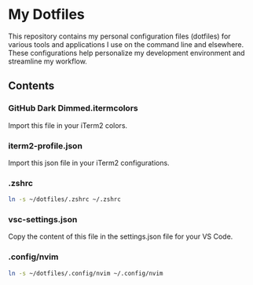 # My Dotfiles

This repository contains my personal configuration files (dotfiles) for various tools and applications I use on the command line and elsewhere. These configurations help personalize my development environment and streamline my workflow.

## Contents

### GitHub Dark Dimmed.itermcolors
Import this file in your iTerm2 colors.

### iterm2-profile.json
Import this json file in your iTerm2 configurations.

### .zshrc
```bash
ln -s ~/dotfiles/.zshrc ~/.zshrc
```

### vsc-settings.json
Copy the content of this file in the settings.json file for your VS Code.

### .config/nvim
```bash
ln -s ~/dotfiles/.config/nvim ~/.config/nvim
```